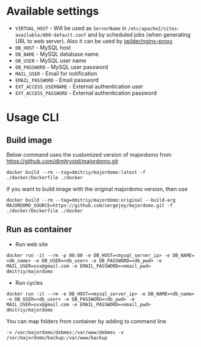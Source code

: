 # Available settings

* `VIRTUAL_HOST` - Will be used as `ServerName` in `/etc/apache2/sites-available/000-default.conf` and by scheduled jobs (when generating URL to web server). Also it can be used by [jwilder/nginx-proxy](https://hub.docker.com/r/jwilder/nginx-proxy/)
* `DB_HOST` - MySQL host
* `DB_NAME` - MySQL database name
* `DB_USER` - MySQL user name
* `DB_PASSWORD` - MySQL user password
* `MAIL_USER` - Email for notification
* `EMAIL_PASSWORD` - Email password
* `EXT_ACCESS_USERNAME` - External authentication user
* `EXT_ACCESS_PASSWORD` - External authentication password

# Usage CLI

## Build image
Below command uses the customized version of majordomo from https://github.com/dimitrystd/majordomo.git
```
docker build --rm --tag=dmitriy/majordomo:latest -f ./docker/Dockerfile ./docker
```
If you want to build image with the original majordomo version, then use
```
docker build --rm --tag=dmitriy/majordomo:original --build-arg MAJORDOMO_SOURCE=https://github.com/sergejey/majordomo.git -f ./docker/Dockerfile ./docker
```

## Run as container
* Run web site
```
docker run -it --rm -p 80:80 -e DB_HOST=<mysql_server_ip> -e DB_NAME=<db_name> -e DB_USER=<db_user> -e DB_PASSWORD=<db_pwd> -e MAIL_USER=xxx@gmail.com -e EMAIL_PASSWORD=<email_pwd> dmitriy/majordomo
```
* Run cycles
```
docker run -it --rm -e DB_HOST=<mysql_server_ip> -e DB_NAME=<db_name> -e DB_USER=<db_user> -e DB_PASSWORD=<db_pwd> -e MAIL_USER=xxx@gmail.com -e EMAIL_PASSWORD=<email_pwd> dmitriy/majordomo
```

You can map folders from container by adding to command line
```
-v /var/majordomo/debmes:/var/www/debmes -v /var/majordomo/backup:/var/www/backup
```
